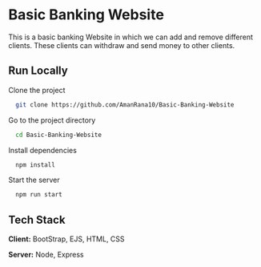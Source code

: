 
# Basic Banking Website

This is a basic banking Website in which we can add and remove different clients. These clients can withdraw and send money to other clients.


## Run Locally

Clone the project

```bash
  git clone https://github.com/AmanRana10/Basic-Banking-Website
```

Go to the project directory

```bash
  cd Basic-Banking-Website
```

Install dependencies

```bash
  npm install
```

Start the server

```bash
  npm run start
```


## Tech Stack

**Client:** BootStrap, EJS, HTML, CSS

**Server:** Node, Express

